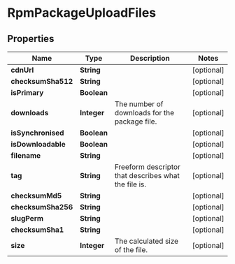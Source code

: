 
# RpmPackageUploadFiles

## Properties
Name | Type | Description | Notes
------------ | ------------- | ------------- | -------------
**cdnUrl** | **String** |  |  [optional]
**checksumSha512** | **String** |  |  [optional]
**isPrimary** | **Boolean** |  |  [optional]
**downloads** | **Integer** | The number of downloads for the package file. |  [optional]
**isSynchronised** | **Boolean** |  |  [optional]
**isDownloadable** | **Boolean** |  |  [optional]
**filename** | **String** |  |  [optional]
**tag** | **String** | Freeform descriptor that describes what the file is. |  [optional]
**checksumMd5** | **String** |  |  [optional]
**checksumSha256** | **String** |  |  [optional]
**slugPerm** | **String** |  |  [optional]
**checksumSha1** | **String** |  |  [optional]
**size** | **Integer** | The calculated size of the file. |  [optional]



